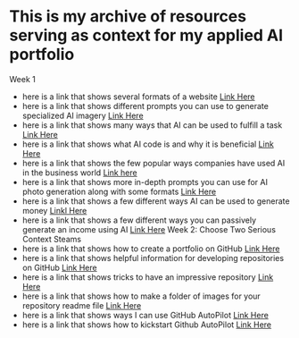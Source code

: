 # This is my archive of resources serving as context for my applied AI portfolio
Week 1 
- here is a link that shows several formats of a website [Link Here](https://websitesetup.org/website-layouts/)
- here is a link that shows different prompts you can use to generate specialized AI imagery [Link Here](https://www.behance.net/gallery/168398627/Creating-AI-Generated-Reference-Photos)
- here is a link that shows many ways that AI can be used to fulfill a task [Link Here](https://builtin.com/artificial-intelligence/examples-ai-in-industry)
- here is a link that shows what AI code is and why it is beneficial [Link Here](https://www.ibm.com/think/topics/ai-code-generation)
- here is a link that shows the few popular ways companies have used AI in the business world [Link here]([https://www.ibm.com/think/topics/ai-code-generation](https://www.techtarget.com/searchenterpriseai/tip/9-top-applications-of-artificial-intelligence-in-business))
- here is a link that shows more in-depth prompts you can use for AI photo generation along with some formats [Link Here](https://narrato.io/blog/40-ai-image-prompts-to-create-amazing-visuals-effortlessly/)
- here is a link that shows a few different ways AI can be used to generate money [Linkl Here](https://www.upwork.com/resources/make-money-with-ai)
- here is  a link that shows a few different ways you can passively generate an income using AI [Link Here](https://www.forbes.com/sites/rachelwells/2024/04/15/5-ways-to-make-money-online-with-ai-in-2024/)
Week 2: Choose Two Serious Context Steams
- here is a link that shows how to create a portfolio on GitHub [Link Here](https://hoffstech.com/2023/03/how-to-create-a-github-portfolio/)
- here is a link that shows helpful information for developing repositories on GitHub [Link Here](https://docs.github.com/en/repositories/creating-and-managing-repositories/best-practices-for-repositories)
- here is a link that shows tricks to have an impressive repository [Link Here](https://dev.to/ruppysuppy/5-tricks-to-create-an-impressive-github-repository-19m6)
- here is a link that shows how to make a folder of images for your repository readme file [Link Here](https://medium.com/@gl7526/making-a-folder-of-images-for-your-github-readme-2c6cd42e1439)
- here is a link that shows ways I can use GitHub AutoPilot [Link Here](https://github.blog/developer-skills/programming-languages-and-frameworks/10-unexpected-ways-to-use-github-copilot/)
- here is a link that shows how to kickstart Github AutoPilot [Link Here](https://docs.github.com/en/copilot/quickstart)
